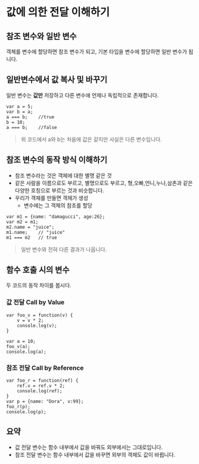값에 의한 전달 이해하기
===
참조 변수와 일반 변수
---
객체를 변수에 할당하면 참조 변수가 되고, 기본 타입을 변수에 할당하면 일반 변수가 됩니다.
## 일반변수에서 값 복사 및 바꾸기
일반 변수는 **값만** 저장하고 다른 변수에 언제나 독립적으로 존재합니다.
```
var a = 5;
var b = a;
a === b;    //true
b = 10;
a === b;    //false
```

> 위 코드에서 a와 b는 처음에 값은 같지만 사실은 다른 변수입니다.

## 참조 변수의 동작 방식 이해하기

* 참조 변수라는 것은 객체에 대한 별명 같은 것 
* 같은 사람을 이름으로도 부르고, 별명으로도 부르고, 형,오빠,언니,누나,삼촌과 같은 다양한 호칭으로 부르는 것과 비슷합니다. 
* 우리가 객체를 만들면 객체가 생성
    * 변수에는 그 객체의 참조를 할당
```
var m1 = {name: "damagucci", age:26};
var m2 = m1;
m2.name = "juice";
m1.name;    // "juice"
m1 === m2   // true
```
> 일반 변수와 전혀 다른 결과가 나옵니다.

## 함수 호출 시의 변수
두 코드의 동작 차이를 봅시다.
### 값 전달 Call by Value
```
var foo_v = function(v) {
    v = v * 2;
    console.log(v);
}

var a = 10;
foo_v(a);
console.log(a);
```

### 참조 전달 Call by Reference
```
var foo_r = function(ref) {
    ref.v = ref.v * 2;
    console.log(ref);
}
var p = {name: "Dora", v:99};
foo_r(p);
console.log(p);
```

## 요약
* 값 전달 변수는 함수 내부에서 값을 바꿔도 외부에서는 그대로입니다.
* 참조 전달 변수는 함수 내부에서 값을 바꾸면 외부의 객체도 값이 바뀝니다.